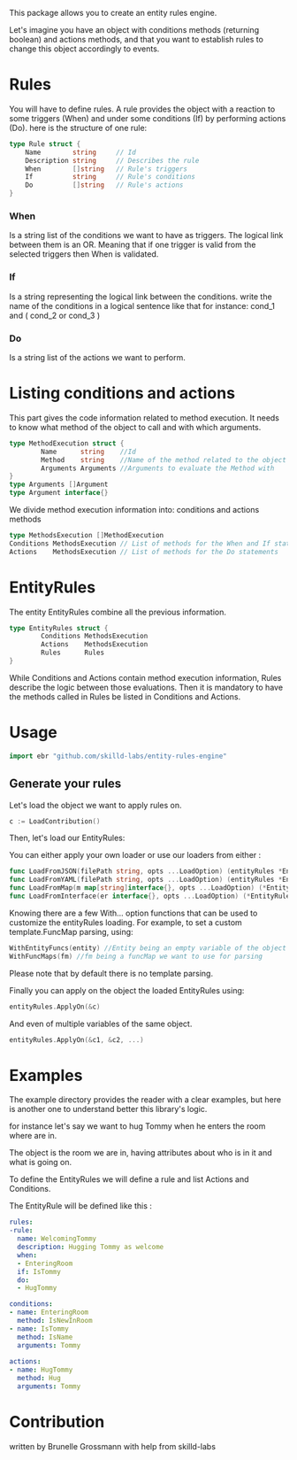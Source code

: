 This package allows you to create an entity rules engine.

Let's imagine you have an object with conditions methods (returning boolean) and actions methods, and that you want to establish rules to change this object accordingly to events.

# Rules

You will have to define rules. A rule provides the object with a reaction to some triggers (When) and under some conditions (If) by performing actions (Do).
here is the structure of one rule:
```go
type Rule struct {
	Name 	    string     // Id
 	Description string     // Describes the rule
	When        []string   // Rule's triggers
	If          string     // Rule's conditions
	Do          []string   // Rule's actions
}
```
 ### When
Is a string list of the conditions we want to have as triggers.
The logical link between them is an OR. Meaning that if one trigger is valid from the selected triggers then When is validated.
 ### If
Is a string representing the logical link between the conditions.
write the name of the conditions in a logical sentence like that for instance:
cond_1 and ( cond_2 or cond_3 )
 ### Do
Is a string list of the actions we want to perform.

# Listing conditions and actions

This part gives the code information related to method execution.
It needs to know what method of the object to call and with which arguments.
```go
type MethodExecution struct {
        Name      string    //Id
        Method    string    //Name of the method related to the object
        Arguments Arguments //Arguments to evaluate the Method with
}
type Arguments []Argument
type Argument interface{}
```
We divide method execution information into: conditions and actions methods
```go
type MethodsExecution []MethodExecution
Conditions MethodsExecution // List of methods for the When and If statements 
Actions    MethodsExecution // List of methods for the Do statements
```

# EntityRules

The entity EntityRules combine all the previous information.

```go
type EntityRules struct {
        Conditions MethodsExecution
        Actions    MethodsExecution
        Rules      Rules
}
```
While Conditions and Actions contain method execution information, Rules describe the logic between those evaluations.
Then it is mandatory to have the methods called in Rules be listed in Conditions and Actions.

# Usage

```go
import ebr "github.com/skilld-labs/entity-rules-engine"
```
## Generate your rules

Let's load the object we want to apply rules on.
```go 
c := LoadContribution()
```
Then, let's load our EntityRules:

You can either apply your own loader or use our loaders from either :
```go
func LoadFromJSON(filePath string, opts ...LoadOption) (entityRules *EntityRules, err error) 
func LoadFromYAML(filePath string, opts ...LoadOption) (entityRules *EntityRules, err error) 
func LoadFromMap(m map[string]interface{}, opts ...LoadOption) (*EntityRules, error) 
func LoadFromInterface(er interface{}, opts ...LoadOption) (*EntityRules, error) 
```
Knowing there are a few With... option functions that can be used to customize the entityRules loading.
For example, to set a custom template.FuncMap parsing, using:
```go
WithEntityFuncs(entity) //Entity being an empty variable of the object on which we want to apply rules
WithFuncMaps(fm) //fm being a funcMap we want to use for parsing
```
Please note that by default there is no template parsing.

Finally you can apply on the object the loaded EntityRules using: 
```go
entityRules.ApplyOn(&c)
```
And even of multiple variables of the same object.
```go
entityRules.ApplyOn(&c1, &c2, ...)
```

# Examples

The example directory provides the reader with a clear examples, but here is another one to understand better this library's logic.

for instance let's say we want to hug Tommy when he enters the room where are in.

The object is the room we are in, having attributes about who is in it and what is going on.

To define the EntityRules we will define a rule and list Actions and Conditions.

The EntityRule will be defined like this :

```yaml
rules:
-rule:
  name: WelcomingTommy
  description: Hugging Tommy as welcome
  when: 
  - EnteringRoom
  if: IsTommy
  do: 
  - HugTommy

conditions:
- name: EnteringRoom 
  method: IsNewInRoom
- name: IsTommy
  method: IsName
  arguments: Tommy
 
actions:
- name: HugTommy
  method: Hug
  arguments: Tommy
```
# Contribution

written by Brunelle Grossmann
with help from skilld-labs
